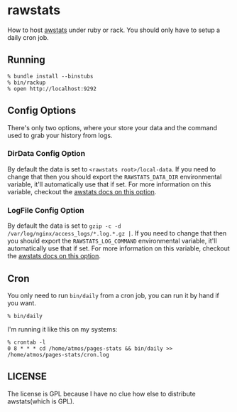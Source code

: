 rawstats
========

How to host [awstats](http://awstats.sourceforge.net/) under ruby or rack.  You should only have to setup a daily cron job.

Running
-------

    % bundle install --binstubs
    % bin/rackup
    % open http://localhost:9292

Config Options
--------------

There's only two options, where your store your data and the command
used to grab your history from logs.

### DirData Config Option

By default the data is set to `<rawstats root>/local-data`.  If you need to change that then you should export the `RAWSTATS_DATA_DIR` environmental variable, it'll automatically use that if set.  For more information on this variable, checkout the [awstats docs on this option][dirdata].

### LogFile Config Option

By default the data is set to `gzip -c -d /var/log/nginx/access_logs/*.log.*.gz |`.  If you need to change that then you should export the `RAWSTATS_LOG_COMMAND` environmental variable, it'll automatically use that if set.  For more information on this variable, checkout the [awstats docs on this option][logfile].

Cron
----

You only need to run `bin/daily` from a cron job, you can run it by hand if you want.

    % bin/daily

I'm running it like this on my systems:

    % crontab -l
    0 8 * * * cd /home/atmos/pages-stats && bin/daily >> /home/atmos/pages-stats/cron.log

LICENSE
-------

The license is GPL because I have no clue how else to distribute awstats(which is GPL).

[dirdata]: http://awstats.sourceforge.net/docs/awstats_config.html#DirData
[logfile]: http://awstats.sourceforge.net/docs/awstats_config.html#LogFile
